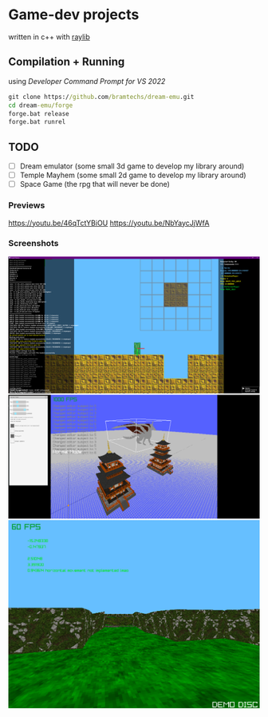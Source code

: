 # Game-dev projects 
written in c++ with [raylib](https://github.com/raysan5/raylib)

## Compilation + Running
using *Developer Command Prompt for VS 2022*

```bat
git clone https://github.com/bramtechs/dream-emu.git
cd dream-emu/forge
forge.bat release
forge.bat runrel
```

## TODO
- [ ] Dream emulator (some small 3d game to develop my library around)
- [ ] Temple Mayhem (some small 2d game to develop my library around)
- [ ] Space Game (the rpg that will never be done)

### Previews
<https://youtu.be/46qTctYBiOU>
<https://youtu.be/NbYaycJjWfA>

### Screenshots
![004](/screenshots/indev2d.png)
![003](/screenshots/indev003.png)
![002](/screenshots/indev002.png)
